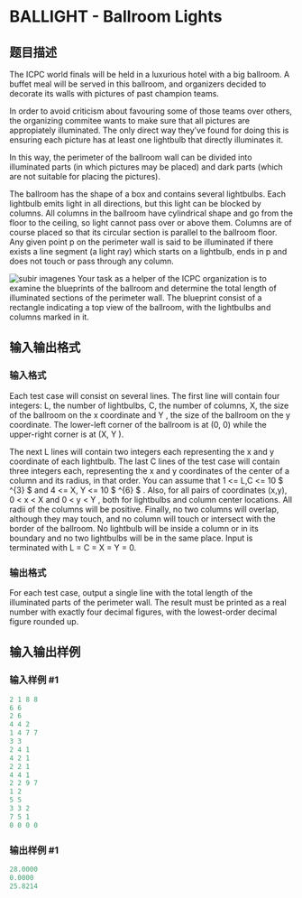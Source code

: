 # BALLIGHT - Ballroom Lights

## 题目描述

The ICPC world finals will be held in a luxurious hotel with a big ballroom. A buffet meal will be served in this ballroom, and organizers decided to decorate its walls with pictures of past champion teams.

In order to avoid criticism about favouring some of those teams over others, the organizing commitee wants to make sure that all pictures are appropiately illuminated. The only direct way they’ve found for doing this is ensuring each picture has at least one lightbulb that directly illuminates it.

In this way, the perimeter of the ballroom wall can be divided into illuminated parts (in which pictures may be placed) and dark parts (which are not suitable for placing the pictures).

The ballroom has the shape of a box and contains several lightbulbs. Each lightbulb emits light in all directions, but this light can be blocked by columns. All columns in the ballroom have cylindrical shape and go from the floor to the ceiling, so light cannot pass over or above them. Columns are of course placed so that its circular section is parallel to the ballroom floor. Any given point p on the perimeter wall is said to be illuminated if there exists a line segment (a light ray) which starts on a lightbulb, ends in p and does not touch or pass through any column.

![subir imagenes](https://cdn.luogu.com.cn/upload/vjudge_pic/SP2172/0da8854290357bb218c87ebb2cc7ae07056ea1ba.png) Your task as a helper of the ICPC organization is to examine the blueprints of the ballroom and determine the total length of illuminated sections of the perimeter wall. The blueprint consist of a rectangle indicating a top view of the ballroom, with the lightbulbs and columns marked in it.

## 输入输出格式

### 输入格式

Each test case will consist on several lines. The first line will contain four integers: L, the number of lightbulbs, C, the number of columns, X, the size of the ballroom on the x coordinate and Y , the size of the ballroom on the y coordinate. The lower-left corner of the ballroom is at (0, 0) while the upper-right corner is at (X, Y ).

The next L lines will contain two integers each representing the x and y coordinate of each lightbulb. The last C lines of the test case will contain three integers each, representing the x and y coordinates of the center of a column and its radius, in that order. You can assume that 1 <= L,C <= 10 $ ^{3} $ and 4 <= X, Y <= 10 $ ^{6} $ . Also, for all pairs of coordinates (x,y), 0 < x < X and 0 < y < Y , both for lightbulbs and column center locations. All radii of the columns will be positive. Finally, no two columns will overlap, although they may touch, and no column will touch or intersect with the border of the ballroom. No lightbulb will be inside a column or in its boundary and no two lightbulbs will be in the same place. Input is terminated with L = C = X = Y = 0.

### 输出格式

For each test case, output a single line with the total length of the illuminated parts of the perimeter wall. The result must be printed as a real number with exactly four decimal figures, with the lowest-order decimal figure rounded up.

## 输入输出样例

### 输入样例 #1

```cpp
2 1 8 8
6 6
2 6
4 4 2
1 4 7 7
3 3
2 4 1
4 2 1
2 2 1
4 4 1
2 2 9 7
1 2
5 5
3 3 2
7 5 1
0 0 0 0
```


### 输出样例 #1

```cpp
28.0000
0.0000
25.8214
```


